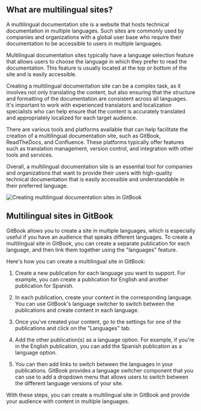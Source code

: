 ## What are multilingual sites?

A multilingual documentation site is a website that hosts technical documentation in multiple languages.
Such sites are commonly used by companies and organizations with a global user base who require their
documentation to be accessible to users in multiple languages.

Multilingual documentation sites typically have a language selection feature that allows users to choose
the language in which they prefer to read the documentation. This feature is usually located at the top
or bottom of the site and is easily accessible.

Creating a multilingual documentation site can be a complex task, as it involves not only translating the
content, but also ensuring that the structure and formatting of the documentation are consistent across
all languages. It's important to work with experienced translators and localization specialists who can
help ensure that the content is accurately translated and appropriately localized for each target audience.

There are various tools and platforms available that can help facilitate the creation of a multilingual
documentation site, such as GitBook, ReadTheDocs, and Confluence. These platforms typically offer features
such as translation management, version control, and integration with other tools and services.

Overall, a multilingual documentation site is an essential tool for companies and organizations that want
to provide their users with high-quality technical documentation that is easily accessible and
understandable in their preferred language.

![Creating multilingual documentation sites in GitBook](images/multilingual-content.png)

## Multilingual sites in GitBook

GitBook allows you to create a site in multiple languages, which is especially useful if you have an
audience that speaks different languages. To create a multilingual site in GitBook, you can create a
separate publication for each language, and then link them together using the "languages" feature.

Here's how you can create a multilingual site in GitBook:

1. Create a new publication for each language you want to support. For example, you can create a
publication for English and another publication for Spanish.

2. In each publication, create your content in the corresponding language. You can use GitBook's
language switcher to switch between the publications and create content in each language.

3. Once you've created your content, go to the settings for one of the publications and click on the
"Languages" tab.

4. Add the other publication(s) as a language option. For example, if you're in the English publication,
you can add the Spanish publication as a language option.

5. You can then add links to switch between the languages in your publications. GitBook provides a
language switcher component that you can use to add a dropdown menu that allows users to switch between
the different language versions of your site.

With these steps, you can create a multilingual site in GitBook and provide your audience with content
in multiple languages.